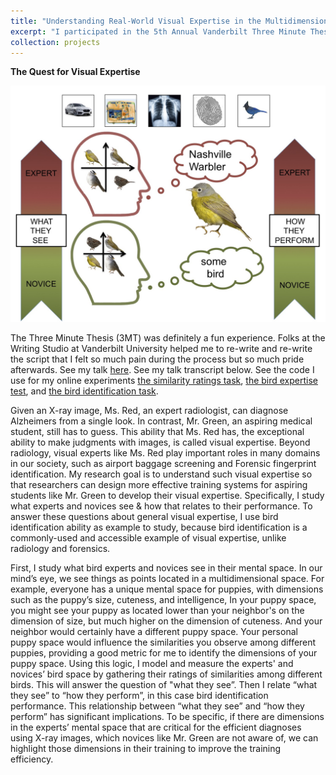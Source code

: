 ```yaml
---
title: "Understanding Real-World Visual Expertise in the Multidimensional Space"
excerpt: "I participated in the 5th Annual Vanderbilt Three Minute Thesis (3MT) Competition and made it to the final round, during which I presented on my thesis work. <br/><img src='/images/3MT_Shen_2017.jpg' alt="Meghan Trainor - Me Too" width="640" height="380" border="10" />"
collection: projects
---
```


<b>The Quest for Visual Expertise</b>

<img src='/images/3MT_Shen_2017.jpg'>


The Three Minute Thesis (3MT) was definitely a fun experience. Folks at the Writing Studio at Vanderbilt University helped me to re-write
and re-write the script that I felt so much pain during the process but so much pride afterwards. See my talk
[here](https://youtu.be/4TrJWAe0r70?t=30m). See my talk transcript below. See the code I use for my online experiments
[the similarity ratings task](https://github.com/mayjh/similarity_ratings),
[the bird expertise test](https://github.com/mayjh/bird_expertise_test), and
[the bird identification task](https://github.com/mayjh/bird_identification).

Given an X-ray image, Ms. Red, an expert radiologist, can diagnose Alzheimers from a single look. In contrast, Mr. Green,
an aspiring medical student, still has to guess. This ability that Ms. Red has, the exceptional ability to make judgments with images,
is called visual expertise. Beyond radiology, visual experts like Ms. Red play important roles in many domains in our society, such
as airport baggage screening and Forensic fingerprint identification. My research goal is to understand such visual expertise so
that researchers can design more effective training systems for aspiring students like Mr. Green to develop their visual expertise.
Specifically, I study what experts and novices see & how that relates to their performance. To answer these questions about general
visual expertise, I use bird identification ability as example to study, because bird identification is a commonly-used and accessible
example of visual expertise, unlike radiology and forensics.

First, I study what bird experts and novices see in their mental space. In our mind’s eye, we see things as points located in a
multidimensional space. For example, everyone has a unique mental space for puppies, with dimensions such as the puppy’s size,
cuteness, and intelligence, In your puppy space, you might see your puppy as located lower than your neighbor's on the dimension of
size, but much higher on the dimension of cuteness. And your neighbor would certainly have a different puppy space. Your personal puppy
space would influence the similarities you observe among different puppies, providing a good metric for me to identify the dimensions of
your puppy space. Using this logic, I model and measure the experts' and novices’ bird space by gathering their ratings of similarities
among different birds. This will answer the question of "what they see”. Then I relate “what they see” to “how they perform”, in this
case bird identification performance. This relationship between “what they see” and “how they perform”  has significant implications.
To be specific, if there are dimensions in the experts’ mental space that are critical for the efficient diagnoses using X-ray images,
which novices like Mr. Green are not aware of, we can highlight those dimensions in their training to improve the training efficiency.
